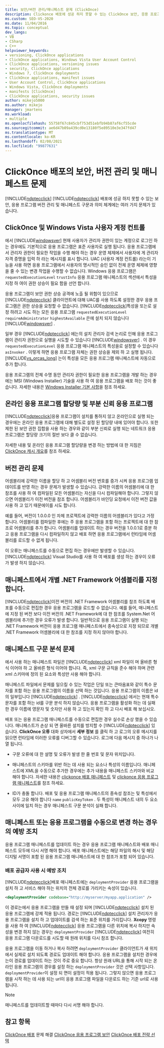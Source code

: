 ```yaml
---
title: 보안/버전 관리/매니페스트 문제 (ClickOnce)
description: Clickonce 배포에 성공 하지 못할 수 있는 ClickOnce 보안, 응용 프로그램 버전 관리 및 매니페스트 구문 및 의미 체계와 관련 된 문제에 대해 알아봅니다.
ms.custom: SEO-VS-2020
ms.date: 11/04/2016
ms.topic: conceptual
dev_langs:
- VB
- CSharp
- C++
helpviewer_keywords:
- versioning, ClickOnce applications
- ClickOnce applications, Windows Vista User Account Control
- ClickOnce applications, versioning issues
- security, ClickOnce applications
- Windows 7, ClickOnce deployments
- ClickOnce applications, manifest issues
- User Account Control, ClickOnce applications
- Windows Vista, ClickOnce deployments
- manifests [ClickOnce]
- ClickOnce applications, security issues
author: mikejo5000
ms.author: mikejo
manager: jmartens
ms.workload:
- multiple
ms.openlocfilehash: 55758f67c845cbf753d51ebfb94b87af6cf55cde
ms.sourcegitcommit: ae6d47b09a439cd0e13180f5e89510e3e347fd47
ms.translationtype: MT
ms.contentlocale: ko-KR
ms.lasthandoff: 02/08/2021
ms.locfileid: "99877631"
---
```

# <a name="security-versioning-and-manifest-issues-in-clickonce-deployments"></a>ClickOnce 배포의 보안, 버전 관리 및 매니페스트 문제

[!INCLUDE[ndptecclick](../deployment/includes/ndptecclick_md.md)] [!INCLUDE[ndptecclick](../deployment/includes/ndptecclick_md.md)] 배포에 성공 하지 못할 수 있는 보안, 응용 프로그램 버전 관리 및 매니페스트 구문과 의미 체계에는 여러 가지 문제가 있습니다.

## <a name="clickonce-and-windows-vista-user-account-control"></a>ClickOnce 및 Windows Vista 사용자 계정 컨트롤

에서 [!INCLUDE[windowsver](../deployment/includes/windowsver_md.md)] 현재 사용자가 관리자 권한이 있는 계정으로 로그인 하는 경우에도 기본적으로 응용 프로그램은 표준 사용자로 실행 됩니다. 응용 프로그램에서 관리자 권한이 필요한 작업을 수행 해야 하는 경우 운영 체제에서 사용자에 게 관리자 자격 증명을 입력 하 라는 메시지를 표시 합니다. UAC (사용자 계정 컨트롤) 라는이 기능을 사용 하면 응용 프로그램에서 사용자의 명시적인 승인 없이 전체 운영 체제에 영향을 줄 수 있는 변경 작업을 수행할 수 없습니다. Windows 응용 프로그램은 `requestedExecutionLevel` `trustInfo` 응용 프로그램 매니페스트의 섹션에서 특성을 지정 하 여이 권한 상승이 필요 함을 선언 합니다.

응용 프로그램이 보안 권한 상승 공격에 노출 될 위험이 있으므로 [!INCLUDE[ndptecclick](../deployment/includes/ndptecclick_md.md)] 클라이언트에 대해 UAC를 사용 하도록 설정한 경우 응용 프로그램은 권한 상승을 요청할 수 없습니다. [!INCLUDE[ndptecclick](../deployment/includes/ndptecclick_md.md)]특성을 또는로 설정 하려고 시도 하는 모든 응용 프로그램 `requestedExecutionLevel` `requireAdministrator` `highestAvailable` 은에 설치 되지 않습니다 [!INCLUDE[windowsver](../deployment/includes/windowsver_md.md)] .

일부 경우 [!INCLUDE[ndptecclick](../deployment/includes/ndptecclick_md.md)] 에는의 설치 관리자 검색 논리로 인해 응용 프로그램이 관리자 권한으로 실행을 시도할 수 있습니다 [!INCLUDE[windowsver](../deployment/includes/windowsver_md.md)] . 이 경우 `requestedExecutionLevel` 응용 프로그램 매니페스트의 특성을로 설정할 수 있습니다 `asInvoker` . 이렇게 하면 응용 프로그램 자체는 권한 상승을 제외 하 고 실행 됩니다. [!INCLUDE[vs_orcas_long](../debugger/includes/vs_orcas_long_md.md)] 는이 특성을 모든 응용 프로그램 매니페스트에 자동으로 추가 합니다.

응용 프로그램의 전체 수명 동안 관리자 권한이 필요한 응용 프로그램을 개발 하는 경우에는 MSI (Windows Installer) 기술을 사용 하 여 응용 프로그램을 배포 하는 것이 좋습니다. 자세한 내용은 [Windows Installer 기본 사항](../extensibility/internals/windows-installer-basics.md)을 참조 하세요.

## <a name="online-application-quotas-and-partial-trust-applications"></a>온라인 응용 프로그램 할당량 및 부분 신뢰 응용 프로그램

[!INCLUDE[ndptecclick](../deployment/includes/ndptecclick_md.md)]응용 프로그램이 설치를 통하지 않고 온라인으로 실행 되는 경우에는 온라인 응용 프로그램에 대해 별도로 설정 된 할당량 내에 있어야 합니다. 또한 제한 된 보안 권한 집합을 사용 하는 경우와 같이 부분 신뢰로 실행 되는 네트워크 응용 프로그램은 할당량 크기의 절반 보다 클 수 없습니다.

자세한 내용 및 온라인 응용 프로그램 할당량을 변경 하는 방법에 대 한 지침은 [ClickOnce 캐시 개요](../deployment/clickonce-cache-overview.md)를 참조 하세요.

## <a name="versioning-issues"></a>버전 관리 문제

어셈블리에 강력한 이름을 할당 하 고 어셈블리 버전 번호를 증가 시켜 응용 프로그램 업데이트를 반영 하는 경우 문제가 발생할 수 있습니다. 강력한 이름의 어셈블리에 대 한 참조를 사용 하 여 컴파일된 모든 어셈블리는 자신을 다시 컴파일해야 합니다. 그렇지 않으면 어셈블리가 이전 버전을 참조 합니다. 어셈블리가 바인딩 요청에서 이전 버전 값을 사용 하 고 있기 때문에이를 시도 합니다.

예를 들어, 버전이 1.0.0.0 인 자체 프로젝트에 강력한 이름의 어셈블리가 있다고 가정 합니다. 어셈블리를 컴파일한 후에는 주 응용 프로그램을 포함 하는 프로젝트에 대 한 참조로 어셈블리를 추가 합니다. 어셈블리를 업데이트 하는 경우 버전을 1.0.0.1로 증분 하 고 응용 프로그램을 다시 컴파일하지 않고 배포 하면 응용 프로그램에서 런타임에 어셈블리를 로드할 수 없게 됩니다.

이 오류는 매니페스트를 수동으로 편집 하는 경우에만 발생할 수 있습니다. [!INCLUDE[ndptecclick](../deployment/includes/ndptecclick_md.md)] Visual Studio를 사용 하 여 배포를 생성 하는 경우이 오류가 발생 하지 않습니다.

## <a name="specify-individual-net-framework-assemblies-in-the-manifest"></a>매니페스트에서 개별 .NET Framework 어셈블리를 지정 합니다.

[!INCLUDE[ndptecclick](../deployment/includes/ndptecclick_md.md)]이전 버전의 .NET Framework 어셈블리를 참조 하도록 배포를 수동으로 편집한 경우 응용 프로그램을 로드할 수 없습니다. 예를 들어, 매니페스트에 지정 된 버전 보다 이전 버전의 .NET Framework에 대 한 참조를 System.Net 어셈블리에 추가한 경우 오류가 발생 합니다. 일반적으로 응용 프로그램이 실행 되는 .NET Framework 버전이 응용 프로그램 매니페스트에서 종속성으로 지정 되므로 개별 .NET Framework 어셈블리에 대 한 참조를 지정 하지 않아야 합니다.

## <a name="manifest-parsing-issues"></a>매니페스트 구문 분석 문제

에서 사용 하는 매니페스트 파일은 [!INCLUDE[ndptecclick](../deployment/includes/ndptecclick_md.md)] xml 파일이 며 올바른 형식 이어야 하 고 올바른 형식 이어야 합니다. 즉, xml 구문 규칙을 준수 해야 하며 관련 xml 스키마에 정의 된 요소와 특성만 사용 해야 합니다.

매니페스트 파일에서 문제를 일으킬 수 있는 작업은 단일 또는 큰따옴표와 같이 특수 문자를 포함 하는 응용 프로그램의 이름을 선택 하는 것입니다. 응용 프로그램의 이름은 id의 일부입니다 [!INCLUDE[ndptecclick](../deployment/includes/ndptecclick_md.md)] . [!INCLUDE[ndptecclick](../deployment/includes/ndptecclick_md.md)] 에서는 현재 특수 문자를 포함 하는 id를 구문 분석 하지 않습니다. 응용 프로그램을 활성화 하는 데 실패 한 경우 이름에 영문자 및 숫자만 사용 하 고 있는지 확인 하 고 다시 배포 해 보십시오.

배포 또는 응용 프로그램 매니페스트를 수동으로 편집한 경우 실수로 손상 했을 수 있습니다. 매니페스트가 손상 되 면 올바른 설치를 방지할 수 [!INCLUDE[ndptecclick](../deployment/includes/ndptecclick_md.md)] 있습니다. **ClickOnce 오류** 대화 상자에서 **세부 정보** 를 클릭 하 고 로그의 오류 메시지를 읽으면 런타임에 이러한 오류를 디버그할 수 있습니다. 로그에 다음 메시지 중 하나가 나열 됩니다.

- 구문 오류에 대 한 설명 및 오류가 발생 한 줄 번호 및 문자 위치입니다.

- 매니페스트의 스키마를 위반 하는 데 사용 되는 요소나 특성의 이름입니다. 매니페스트에 XML을 수동으로 추가한 경우에는 추가 내용을 매니페스트 스키마와 비교 해야 합니다. 자세한 내용은 [clickonce 배포 매니페스트](../deployment/clickonce-deployment-manifest.md) 및 [clickonce 응용 프로그램 매니페스트](../deployment/clickonce-application-manifest.md)를 참조 하세요.

- ID가 충돌 합니다. 배포 및 응용 프로그램 매니페스트의 종속성 참조는 및 특성에서 모두 고유 해야 합니다 `name` `publicKeyToken` . 두 특성이 매니페스트 내의 두 요소 사이에 일치 하는 경우 매니페스트 구문 분석이 실패 합니다.

## <a name="precautions-when-manually-changing-manifests-or-applications"></a>매니페스트 또는 응용 프로그램을 수동으로 변경 하는 경우의 예방 조치

응용 프로그램 매니페스트를 업데이트 하는 경우 응용 프로그램 매니페스트와 배포 매니페스트 모두에 다시 서명 해야 합니다. 배포 매니페스트에는 해당 파일의 해시 및 해당 디지털 서명이 포함 된 응용 프로그램 매니페스트에 대 한 참조가 포함 되어 있습니다.

### <a name="precautions-with-deployment-provider-usage"></a>배포 공급자 사용 시 예방 조치

[!INCLUDE[ndptecclick](../deployment/includes/ndptecclick_md.md)]배포 매니페스트에는 `deploymentProvider` 응용 프로그램을 설치 하 고 서비스 해야 하는 위치의 전체 경로를 가리키는 속성이 있습니다.

```xml
<deploymentProvider codebase="http://myserver/myapp.application" />
```

이 경로는에서 응용 프로그램을 만들 때 설정 되며 [!INCLUDE[ndptecclick](../deployment/includes/ndptecclick_md.md)] 설치 된 응용 프로그램에 강제 적용 됩니다. 경로는 [!INCLUDE[ndptecclick](../deployment/includes/ndptecclick_md.md)] 설치 관리자가 응용 프로그램을 설치 하 고 업데이트를 검색 하는 표준 위치를 가리킵니다. **Xcopy** 명령을 사용 하 여 [!INCLUDE[ndptecclick](../deployment/includes/ndptecclick_md.md)] 응용 프로그램을 다른 위치에 복사 하지만 속성을 변경 하지 않는 경우는 `deploymentProvider` [!INCLUDE[ndptecclick](../deployment/includes/ndptecclick_md.md)] 여전히 응용 프로그램 다운로드를 시도할 때 원래 위치를 다시 참조 합니다.

응용 프로그램을 이동 하거나 복사 하려면 `deploymentProvider` 클라이언트가 새 위치에서 실제로 설치 되도록 경로도 업데이트 해야 합니다. 응용 프로그램을 설치한 경우에는이 경로를 업데이트 하는 것이 주로 중요 합니다. 항상 원래 URL을 통해 시작 되는 온라인 응용 프로그램의 경우를 설정 하는 `deploymentProvider` 것은 선택 사항입니다. `deploymentProvider`이 설정 되 면이 설정이 적용 됩니다. 그렇지 않으면 응용 프로그램을 시작 하는 데 사용 되는 url이 응용 프로그램 파일을 다운로드 하는 기준 url로 사용 됩니다.

> [!NOTE]
> 매니페스트를 업데이트할 때마다 다시 서명 해야 합니다.

## <a name="see-also"></a>참고 항목

[ClickOnce 배포](../deployment/troubleshooting-clickonce-deployments.md) 
 문제 해결 [ClickOnce 응용 프로그램 보안](../deployment/securing-clickonce-applications.md) 
 [ClickOnce 배포 전략 선택](../deployment/choosing-a-clickonce-deployment-strategy.md)
